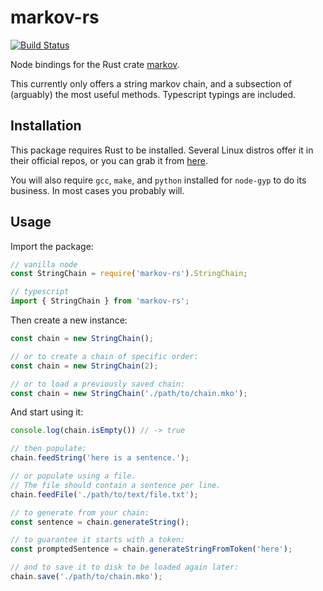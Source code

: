 # markov-rs
[![Build Status](https://travis-ci.com/JakeStanger/markov-rs.svg?branch=master)](https://travis-ci.com/JakeStanger/markov-rs)

Node bindings for the Rust crate [markov](https://docs.rs/markov).

This currently only offers a string markov chain, and a subsection of (arguably) the most useful methods.
Typescript typings are included.

## Installation

This package requires Rust to be installed. 
Several Linux distros offer it in their official repos, 
or you can grab it from [here](https://www.rust-lang.org/learn/get-started).

You will also require `gcc`, `make`, and `python` installed 
for `node-gyp` to do its business.
In most cases you probably will.

## Usage

Import the package:

```ts
// vanilla node
const StringChain = require('markov-rs').StringChain;

// typescript
import { StringChain } from 'markov-rs';
```

Then create a new instance:

```ts
const chain = new StringChain();

// or to create a chain of specific order:
const chain = new StringChain(2);

// or to load a previously saved chain:
const chain = new StringChain('./path/to/chain.mko');
```

And start using it:

```ts
console.log(chain.isEmpty()) // -> true

// then populate:
chain.feedString('here is a sentence.');

// or populate using a file.
// The file should contain a sentence per line.
chain.feedFile('./path/to/text/file.txt');

// to generate from your chain:
const sentence = chain.generateString();

// to guarantee it starts with a token:
const promptedSentence = chain.generateStringFromToken('here');

// and to save it to disk to be loaded again later:
chain.save('./path/to/chain.mko');
```
